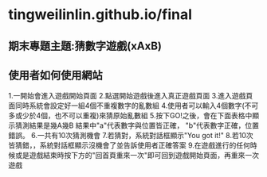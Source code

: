 # tingweilinlin.github.io/final
## 期末專題主題:猜數字遊戲(xAxB)
## 使用者如何使用網站
1.一開始會進入遊戲開始頁面
2.點選開始遊戲後進入真正遊戲頁面
3.進入遊戲頁面同時系統會設定好一組4個不重複數字的亂數組
4.使用者可以輸入4個數字(不可多或少於4個，也不可以重複)來猜原始亂數組
5.按下GO!之後，會在下面表格中顯示猜測結果是幾A幾B
  結果中"a"代表數字與位置皆正確， "b"代表數字正確，位置錯誤。
6.一共有10次猜測機會
7.若猜對，系統對話框顯示"You got it!"
8.若10次皆猜錯，，系統對話框顯示沒機會了並告訴使用者正確答案
9.在遊戲進行的任何時候或是遊戲結束時按下方的"回首頁重來一次"即可回到遊戲開始頁面，再重來一次遊戲
